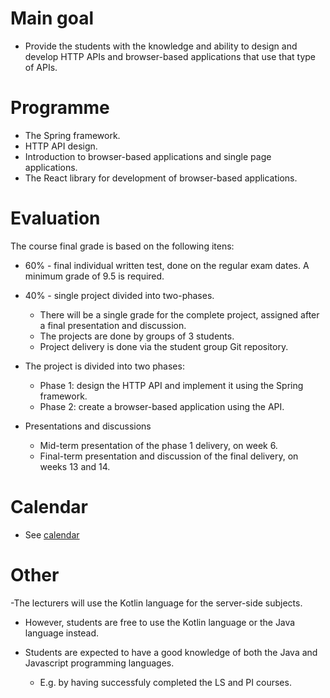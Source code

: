 
# Main goal

- Provide the students with the knowledge and ability to design and develop HTTP APIs and browser-based applications that use that type of APIs.

# Programme

- The Spring framework.
- HTTP API design.
- Introduction to browser-based applications and single page applications.
- The React library for development of browser-based applications.

# Evaluation

The course final grade is based on the following itens:
- 60% - final individual written test, done on the regular exam dates. A minimum grade of 9.5 is required.
- 40% - single project divided into two-phases. 
  - There will be a single grade for the complete project, assigned after a final presentation and discussion.
  - The projects are done by groups of 3 students.
  - Project delivery is done via the student group Git repository.

- The project is divided into two phases:
  - Phase 1: design the HTTP API and implement it using the Spring framework.
  - Phase 2: create a browser-based application using the API.

- Presentations and discussions
  - Mid-term presentation of the phase 1 delivery, on week 6.
  - Final-term presentation and discussion of the final delivery, on weeks 13 and 14.
  
# Calendar

- See [calendar](../../docs/calendar.md)

# Other

-The lecturers will use the Kotlin language for the server-side subjects.
  - However, students are free to use the Kotlin language or the Java language instead.

- Students are expected to have a good knowledge of both the Java and Javascript programming languages. 
  - E.g. by having successfuly completed the LS and PI courses.  
